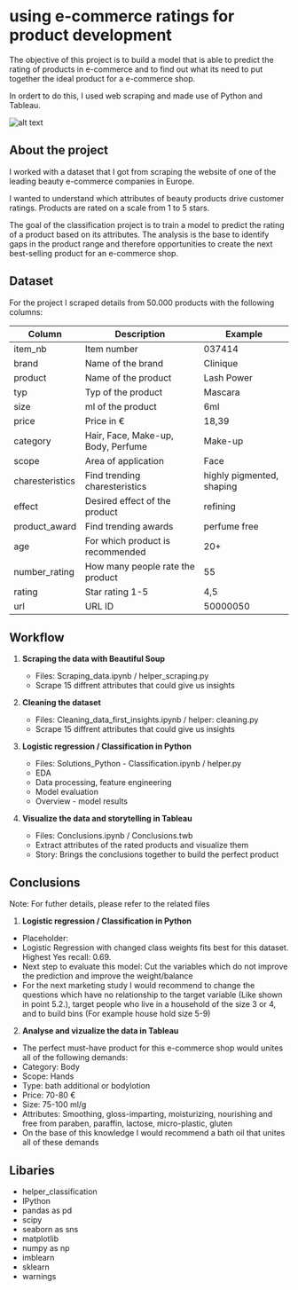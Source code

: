 # using e-commerce ratings for product development

The objective of this project is to build a model that is able to predict the rating of products in e-commerce and to find out what its need to put together the ideal product for a e-commerce shop. 

In ordert to do this, I used web scraping and made use of Python and Tableau.

![alt text](https://img.freepik.com/vecteurs-libre/gens-tiennent-etoiles-illustration-concept-illustration-concept-client-commentaires-illustration-style-cartoon-plat_313437-1.jpg?size=626&ext=jpg)

## About the project

I worked with a dataset that I got from scraping the website of one of the leading beauty e-commerce companies in Europe. 

I wanted to understand which attributes of beauty products drive customer ratings. Products are rated on a scale from 1 to 5 stars.

The goal of the classification project is to train a model to predict the rating of a product based on its attributes. The analysis is the base to identify gaps in the product range and therefore opportunities to create the next best-selling product for an e-commerce shop.

## Dataset 
For the project I scraped details from 50.000 products with the following columns:  


| Column           | Description                        | Example                   |
|------------------|------------------------------------|---------------------------|
| item_nb          | Item number                        | 037414                    |
| brand            | Name of the brand                  | Clinique                  |
| product          | Name of the product                | Lash Power                |
| typ              | Typ of the product                 | Mascara                   |
| size             | ml of the product                  | 6ml                       |
| price            | Price in €                         | 18,39                     |
| category         | Hair, Face, Make-up, Body, Perfume | Make-up                   |
| scope            | Area of application                | Face                      |
| charesteristics  | Find trending charesteristics      | highly pigmented, shaping |
| effect           | Desired effect of the product      | refining                  |
| product_award    | Find trending awards               | perfume free              |
| age              | For which product is recommended   | 20+                       |
| number_rating    | How many people rate the product   | 55                        |
| rating           | Star rating 1-5                    | 4,5                       |
| url              | URL ID                             | 50000050                  |



## Workflow


1. **Scraping the data with Beautiful Soup**
    - Files: Scraping_data.ipynb / helper_scraping.py
    - Scrape 15 diffrent attributes that could give us insights

1. **Cleaning the dataset**
    - Files: Cleaning_data_first_insights.ipynb / helper: cleaning.py
    - Scrape 15 diffrent attributes that could give us insights
  
2.  **Logistic regression / Classification in Python** 
    - Files: Solutions_Python - Classification.ipynb / helper.py
    - EDA
    - Data processing, feature engineering
    - Model evaluation
    - Overview - model results

  
3. **Visualize the data and storytelling in Tableau** 
    - Files: Conclusions.ipynb / Conclusions.twb 
    - Extract attributes of the rated products and visualize them 
    - Story: Brings the conclusions together to build the perfect product  


## Conclusions
Note: For futher details, please refer to the related files


1.  **Logistic regression / Classification in Python** 
- Placeholder: 
- Logistic Regression with changed class weights fits best for this dataset. Highest Yes recall: 0.69.  
- Next step to evaluate this model: Cut the variables which do not improve the prediction and improve the weight/balance
- For the next marketing study I would recommend to change the questions which have no relationship to the target variable (Like shown in point 5.2.), target people who live in a household of the size 3 or 4, and to build bins (For example house hold size 5-9) 


2. **Analyse and vizualize the data in Tableau** 
- The perfect must-have product for this e-commerce shop would unites all of the following demands:
- Category: Body 
- Scope: Hands 
- Type: bath additional or bodylotion
- Price: 70-80 € 
- Size: 75-100 ml/g 
- Attributes: Smoothing, gloss-imparting, moisturizing, nourishing and free from paraben, paraffin, lactose, micro-plastic, gluten 
- On the base of this knowledge I would recommend a bath oil that unites all of these demands 

## Libaries 
- helper_classification 
- IPython
- pandas as pd
- scipy
- seaborn as sns
- matplotlib
- numpy as np
- imblearn
- sklearn
- warnings
